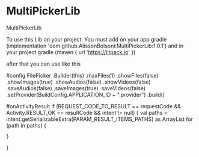 # MultiPickerLib
MultiPickerLib

To use this Lib on your project. 
You must add on your app gradle
(implementation 'com.github.AlissonBolsoni:MultiPickerLib:1.0.1')
and
in your project gradle
(maven { url 'https://jitpack.io' })

after that you can use like this

#config
FilePicker
    .Builder(this)
    .maxFiles(1)
    .showFiles(false)
    .showImages(true)
    .showAudios(false)
    .showVideos(false)
    .saveAudios(false)
    .saveImages(true)
    .saveVideos(false)
    .setProvider(BuildConfig.APPLICATION_ID + ".provider")
    .build()
    

#onActivityResult
if (REQUEST_CODE_TO_RESULT == requestCode && Activity.RESULT_OK == resultCode && intent != null) {
    val paths = intent.getSerializableExtra(PARAM_RESULT_ITEMS_PATHS) as ArrayList<String>
    for (path in paths) {

    }
}
